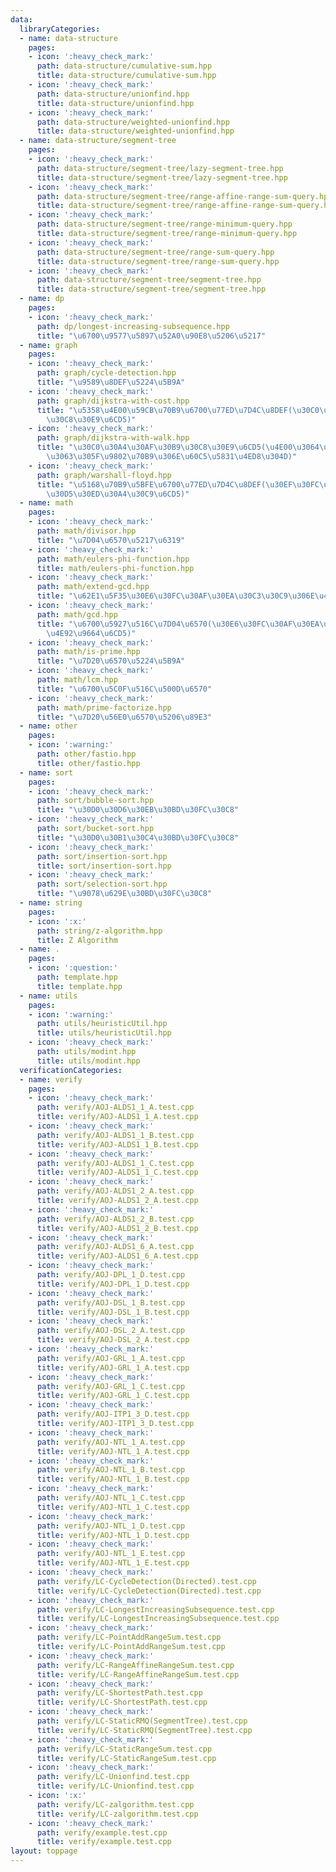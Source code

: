 ```yaml
---
data:
  libraryCategories:
  - name: data-structure
    pages:
    - icon: ':heavy_check_mark:'
      path: data-structure/cumulative-sum.hpp
      title: data-structure/cumulative-sum.hpp
    - icon: ':heavy_check_mark:'
      path: data-structure/unionfind.hpp
      title: data-structure/unionfind.hpp
    - icon: ':heavy_check_mark:'
      path: data-structure/weighted-unionfind.hpp
      title: data-structure/weighted-unionfind.hpp
  - name: data-structure/segment-tree
    pages:
    - icon: ':heavy_check_mark:'
      path: data-structure/segment-tree/lazy-segment-tree.hpp
      title: data-structure/segment-tree/lazy-segment-tree.hpp
    - icon: ':heavy_check_mark:'
      path: data-structure/segment-tree/range-affine-range-sum-query.hpp
      title: data-structure/segment-tree/range-affine-range-sum-query.hpp
    - icon: ':heavy_check_mark:'
      path: data-structure/segment-tree/range-minimum-query.hpp
      title: data-structure/segment-tree/range-minimum-query.hpp
    - icon: ':heavy_check_mark:'
      path: data-structure/segment-tree/range-sum-query.hpp
      title: data-structure/segment-tree/range-sum-query.hpp
    - icon: ':heavy_check_mark:'
      path: data-structure/segment-tree/segment-tree.hpp
      title: data-structure/segment-tree/segment-tree.hpp
  - name: dp
    pages:
    - icon: ':heavy_check_mark:'
      path: dp/longest-increasing-subsequence.hpp
      title: "\u6700\u9577\u5897\u52A0\u90E8\u5206\u5217"
  - name: graph
    pages:
    - icon: ':heavy_check_mark:'
      path: graph/cycle-detection.hpp
      title: "\u9589\u8DEF\u5224\u5B9A"
    - icon: ':heavy_check_mark:'
      path: graph/dijkstra-with-cost.hpp
      title: "\u5358\u4E00\u59CB\u70B9\u6700\u77ED\u7D4C\u8DEF(\u30C0\u30A4\u30AF\u30B9\
        \u30C8\u30E9\u6CD5)"
    - icon: ':heavy_check_mark:'
      path: graph/dijkstra-with-walk.hpp
      title: "\u30C0\u30A4\u30AF\u30B9\u30C8\u30E9\u6CD5(\u4E00\u3064\u524D\u306B\u901A\
        \u3063\u305F\u9802\u70B9\u306E\u60C5\u5831\u4ED8\u304D)"
    - icon: ':heavy_check_mark:'
      path: graph/warshall-floyd.hpp
      title: "\u5168\u70B9\u5BFE\u6700\u77ED\u7D4C\u8DEF(\u30EF\u30FC\u30B7\u30E3\u30EB\
        \u30D5\u30ED\u30A4\u30C9\u6CD5)"
  - name: math
    pages:
    - icon: ':heavy_check_mark:'
      path: math/divisor.hpp
      title: "\u7D04\u6570\u5217\u6319"
    - icon: ':heavy_check_mark:'
      path: math/eulers-phi-function.hpp
      title: math/eulers-phi-function.hpp
    - icon: ':heavy_check_mark:'
      path: math/extend-gcd.hpp
      title: "\u62E1\u5F35\u30E6\u30FC\u30AF\u30EA\u30C3\u30C9\u306E\u4E92\u9664\u6CD5"
    - icon: ':heavy_check_mark:'
      path: math/gcd.hpp
      title: "\u6700\u5927\u516C\u7D04\u6570(\u30E6\u30FC\u30AF\u30EA\u30C3\u30C9\u306E\
        \u4E92\u9664\u6CD5)"
    - icon: ':heavy_check_mark:'
      path: math/is-prime.hpp
      title: "\u7D20\u6570\u5224\u5B9A"
    - icon: ':heavy_check_mark:'
      path: math/lcm.hpp
      title: "\u6700\u5C0F\u516C\u500D\u6570"
    - icon: ':heavy_check_mark:'
      path: math/prime-factorize.hpp
      title: "\u7D20\u56E0\u6570\u5206\u89E3"
  - name: other
    pages:
    - icon: ':warning:'
      path: other/fastio.hpp
      title: other/fastio.hpp
  - name: sort
    pages:
    - icon: ':heavy_check_mark:'
      path: sort/bubble-sort.hpp
      title: "\u30D0\u30D6\u30EB\u30BD\u30FC\u30C8"
    - icon: ':heavy_check_mark:'
      path: sort/bucket-sort.hpp
      title: "\u30D0\u30B1\u30C4\u30BD\u30FC\u30C8"
    - icon: ':heavy_check_mark:'
      path: sort/insertion-sort.hpp
      title: sort/insertion-sort.hpp
    - icon: ':heavy_check_mark:'
      path: sort/selection-sort.hpp
      title: "\u9078\u629E\u30BD\u30FC\u30C8"
  - name: string
    pages:
    - icon: ':x:'
      path: string/z-algorithm.hpp
      title: Z Algorithm
  - name: .
    pages:
    - icon: ':question:'
      path: template.hpp
      title: template.hpp
  - name: utils
    pages:
    - icon: ':warning:'
      path: utils/heuristicUtil.hpp
      title: utils/heuristicUtil.hpp
    - icon: ':heavy_check_mark:'
      path: utils/modint.hpp
      title: utils/modint.hpp
  verificationCategories:
  - name: verify
    pages:
    - icon: ':heavy_check_mark:'
      path: verify/AOJ-ALDS1_1_A.test.cpp
      title: verify/AOJ-ALDS1_1_A.test.cpp
    - icon: ':heavy_check_mark:'
      path: verify/AOJ-ALDS1_1_B.test.cpp
      title: verify/AOJ-ALDS1_1_B.test.cpp
    - icon: ':heavy_check_mark:'
      path: verify/AOJ-ALDS1_1_C.test.cpp
      title: verify/AOJ-ALDS1_1_C.test.cpp
    - icon: ':heavy_check_mark:'
      path: verify/AOJ-ALDS1_2_A.test.cpp
      title: verify/AOJ-ALDS1_2_A.test.cpp
    - icon: ':heavy_check_mark:'
      path: verify/AOJ-ALDS1_2_B.test.cpp
      title: verify/AOJ-ALDS1_2_B.test.cpp
    - icon: ':heavy_check_mark:'
      path: verify/AOJ-ALDS1_6_A.test.cpp
      title: verify/AOJ-ALDS1_6_A.test.cpp
    - icon: ':heavy_check_mark:'
      path: verify/AOJ-DPL_1_D.test.cpp
      title: verify/AOJ-DPL_1_D.test.cpp
    - icon: ':heavy_check_mark:'
      path: verify/AOJ-DSL_1_B.test.cpp
      title: verify/AOJ-DSL_1_B.test.cpp
    - icon: ':heavy_check_mark:'
      path: verify/AOJ-DSL_2_A.test.cpp
      title: verify/AOJ-DSL_2_A.test.cpp
    - icon: ':heavy_check_mark:'
      path: verify/AOJ-GRL_1_A.test.cpp
      title: verify/AOJ-GRL_1_A.test.cpp
    - icon: ':heavy_check_mark:'
      path: verify/AOJ-GRL_1_C.test.cpp
      title: verify/AOJ-GRL_1_C.test.cpp
    - icon: ':heavy_check_mark:'
      path: verify/AOJ-ITP1_3_D.test.cpp
      title: verify/AOJ-ITP1_3_D.test.cpp
    - icon: ':heavy_check_mark:'
      path: verify/AOJ-NTL_1_A.test.cpp
      title: verify/AOJ-NTL_1_A.test.cpp
    - icon: ':heavy_check_mark:'
      path: verify/AOJ-NTL_1_B.test.cpp
      title: verify/AOJ-NTL_1_B.test.cpp
    - icon: ':heavy_check_mark:'
      path: verify/AOJ-NTL_1_C.test.cpp
      title: verify/AOJ-NTL_1_C.test.cpp
    - icon: ':heavy_check_mark:'
      path: verify/AOJ-NTL_1_D.test.cpp
      title: verify/AOJ-NTL_1_D.test.cpp
    - icon: ':heavy_check_mark:'
      path: verify/AOJ-NTL_1_E.test.cpp
      title: verify/AOJ-NTL_1_E.test.cpp
    - icon: ':heavy_check_mark:'
      path: verify/LC-CycleDetection(Directed).test.cpp
      title: verify/LC-CycleDetection(Directed).test.cpp
    - icon: ':heavy_check_mark:'
      path: verify/LC-LongestIncreasingSubsequence.test.cpp
      title: verify/LC-LongestIncreasingSubsequence.test.cpp
    - icon: ':heavy_check_mark:'
      path: verify/LC-PointAddRangeSum.test.cpp
      title: verify/LC-PointAddRangeSum.test.cpp
    - icon: ':heavy_check_mark:'
      path: verify/LC-RangeAffineRangeSum.test.cpp
      title: verify/LC-RangeAffineRangeSum.test.cpp
    - icon: ':heavy_check_mark:'
      path: verify/LC-ShortestPath.test.cpp
      title: verify/LC-ShortestPath.test.cpp
    - icon: ':heavy_check_mark:'
      path: verify/LC-StaticRMQ(SegmentTree).test.cpp
      title: verify/LC-StaticRMQ(SegmentTree).test.cpp
    - icon: ':heavy_check_mark:'
      path: verify/LC-StaticRangeSum.test.cpp
      title: verify/LC-StaticRangeSum.test.cpp
    - icon: ':heavy_check_mark:'
      path: verify/LC-Unionfind.test.cpp
      title: verify/LC-Unionfind.test.cpp
    - icon: ':x:'
      path: verify/LC-zalgorithm.test.cpp
      title: verify/LC-zalgorithm.test.cpp
    - icon: ':heavy_check_mark:'
      path: verify/example.test.cpp
      title: verify/example.test.cpp
layout: toppage
---
```

